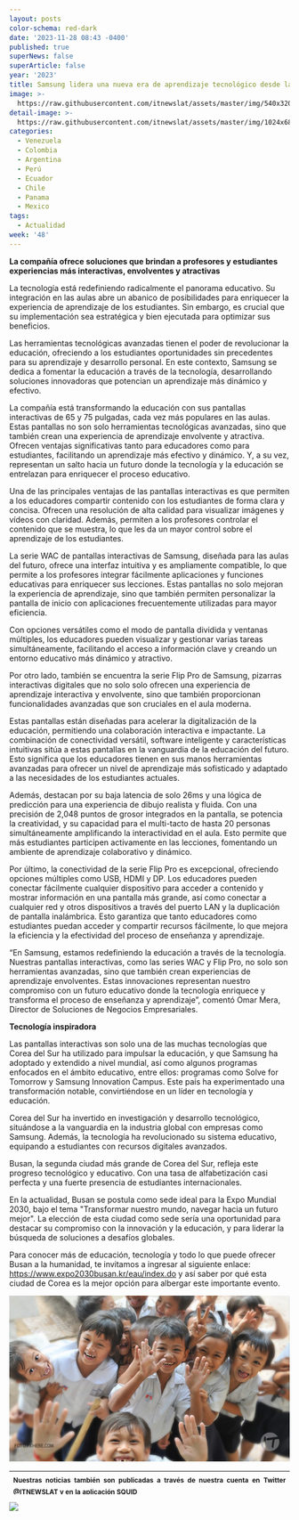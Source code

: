```yaml
---
layout: posts
color-schema: red-dark
date: '2023-11-28 08:43 -0400'
published: true
superNews: false
superArticle: false
year: '2023'
title: Samsung lidera una nueva era de aprendizaje tecnológico desde las aulas
image: >-
  https://raw.githubusercontent.com/itnewslat/assets/master/img/540x320/Escuela-p.jpg
detail-image: >-
  https://raw.githubusercontent.com/itnewslat/assets/master/img/1024x680/Escuela-g.jpg
categories:
  - Venezuela
  - Colombia
  - Argentina
  - Perú
  - Ecuador
  - Chile
  - Panama
  - Mexico
tags:
  - Actualidad
week: '48'
---
```

**La compañía ofrece soluciones que brindan a profesores y estudiantes experiencias más interactivas, envolventes y atractivas**

La tecnología está redefiniendo radicalmente el panorama educativo. Su integración en las aulas abre un abanico de posibilidades para enriquecer la experiencia de aprendizaje de los estudiantes. Sin embargo, es crucial que su implementación sea estratégica y bien ejecutada para optimizar sus beneficios.

Las herramientas tecnológicas avanzadas tienen el poder de revolucionar la educación, ofreciendo a los estudiantes oportunidades sin precedentes para su aprendizaje y desarrollo personal. En este contexto, Samsung se dedica a fomentar la educación a través de la tecnología, desarrollando soluciones innovadoras que potencian un aprendizaje más dinámico y efectivo.

La compañía está transformando la educación con sus pantallas interactivas de 65 y 75 pulgadas, cada vez más populares en las aulas. Estas pantallas no son solo herramientas tecnológicas avanzadas, sino que también crean una experiencia de aprendizaje envolvente y atractiva. Ofrecen ventajas significativas tanto para educadores como para estudiantes, facilitando un aprendizaje más efectivo y dinámico. Y, a su vez, representan un salto hacia un futuro donde la tecnología y la educación se entrelazan para enriquecer el proceso educativo.

Una de las principales ventajas de las pantallas interactivas es que permiten a los educadores compartir contenido con los estudiantes de forma clara y concisa. Ofrecen una resolución de alta calidad para visualizar imágenes y vídeos con claridad. Además, permiten a los profesores controlar el contenido que se muestra, lo que les da un mayor control sobre el aprendizaje de los estudiantes.

La serie WAC de pantallas interactivas de Samsung, diseñada para las aulas del futuro, ofrece una interfaz intuitiva y es ampliamente compatible, lo que permite a los profesores integrar fácilmente aplicaciones y funciones educativas para enriquecer sus lecciones. Estas pantallas no solo mejoran la experiencia de aprendizaje, sino que también permiten personalizar la pantalla de inicio con aplicaciones frecuentemente utilizadas para mayor eficiencia.

Con opciones versátiles como el modo de pantalla dividida y ventanas múltiples, los educadores pueden visualizar y gestionar varias tareas simultáneamente, facilitando el acceso a información clave y creando un entorno educativo más dinámico y atractivo.

Por otro lado, también se encuentra la serie Flip Pro de Samsung, pizarras interactivas digitales que no solo solo ofrecen una experiencia de aprendizaje interactiva y envolvente, sino que también proporcionan funcionalidades avanzadas que son cruciales en el aula moderna.

Estas pantallas están diseñadas para acelerar la digitalización de la educación, permitiendo una colaboración interactiva e impactante. La combinación de conectividad versátil, software inteligente y características intuitivas sitúa a estas pantallas en la vanguardia de la educación del futuro. Esto significa que los educadores tienen en sus manos herramientas avanzadas para ofrecer un nivel de aprendizaje más sofisticado y adaptado a las necesidades de los estudiantes actuales.

Además, destacan por su baja latencia de solo 26ms y una lógica de predicción para una experiencia de dibujo realista y fluida. Con una precisión de 2,048 puntos de grosor integrados en la pantalla, se potencia la creatividad, y su capacidad para el multi-tacto de hasta 20 personas simultáneamente amplificando la interactividad en el aula. Esto permite que más estudiantes participen activamente en las lecciones, fomentando un ambiente de aprendizaje colaborativo y dinámico.

Por último, la conectividad de la serie Flip Pro es excepcional, ofreciendo opciones múltiples como USB, HDMI y DP. Los educadores pueden conectar fácilmente cualquier dispositivo para acceder a contenido y mostrar información en una pantalla más grande, así como conectar a cualquier red y otros dispositivos a través del puerto LAN y la duplicación de pantalla inalámbrica. Esto garantiza que tanto educadores como estudiantes puedan acceder y compartir recursos fácilmente, lo que mejora la eficiencia y la efectividad del proceso de enseñanza y aprendizaje.

“En Samsung, estamos redefiniendo la educación a través de la tecnología. Nuestras pantallas interactivas, como las series WAC y Flip Pro, no solo son herramientas avanzadas, sino que también crean experiencias de aprendizaje envolventes. Estas innovaciones representan nuestro compromiso con un futuro educativo donde la tecnología enriquece y transforma el proceso de enseñanza y aprendizaje”, comentó Omar Mera, Director de Soluciones de Negocios Empresariales.

**Tecnología inspiradora**

Las pantallas interactivas son solo una de las muchas tecnologías que Corea del Sur ha utilizado para impulsar la educación, y que Samsung ha adoptado y extendido a nivel mundial, así como algunos programas enfocados en el ámbito educativo, entre ellos: programas como Solve for Tomorrow y Samsung Innovation Campus. Este país ha experimentado una transformación notable, convirtiéndose en un líder en tecnología y educación.

Corea del Sur ha invertido en investigación y desarrollo tecnológico, situándose a la vanguardia en la industria global con empresas como Samsung. Además, la tecnología ha revolucionado su sistema educativo, equipando a estudiantes con recursos digitales avanzados.

Busan, la segunda ciudad más grande de Corea del Sur, refleja este progreso tecnológico y educativo. Con una tasa de alfabetización casi perfecta y una fuerte presencia de estudiantes internacionales.

En la actualidad, Busan se postula como sede ideal para la Expo Mundial 2030, bajo el tema "Transformar nuestro mundo, navegar hacia un futuro mejor". La elección de esta ciudad como sede sería una oportunidad para destacar su compromiso con la innovación y la educación, y para liderar la búsqueda de soluciones a desafíos globales.

Para conocer más de educación, tecnología y todo lo que puede ofrecer Busan a la humanidad, te invitamos a ingresar al siguiente enlace: https://www.expo2030busan.kr/eau/index.do y así saber por qué esta ciudad de Corea es la mejor opción para albergar este importante evento.

![](https://raw.githubusercontent.com/itnewslat/assets/master/img/540x320/Escuela-p.jpg)

<table style="height: 42px;" width="569">
<tbody>
<tr>
<td style="text-align: justify;"><sub><strong>Nuestras noticias también son publicadas a través de nuestra cuenta en Twitter <a href="https://twitter.com/itnewslat?lang=es">@ITNEWSLAT</a> y en la aplicación <a href="https://squidapp.co/en/">SQUID</a></strong></sub></td>
</tr>
</tbody>
</table>

<img src="https://tracker.metricool.com/c3po.jpg?hash=56f88a41e39ab42c063cc51676587a04"/>